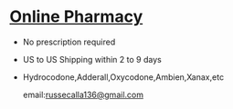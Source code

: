 # [Online Pharmacy](https://pharmacy-express.top/) 

- No prescription required
- US to US Shipping within 2 to 9 days
- Hydrocodone,Adderall,Oxycodone,Ambien,Xanax,etc


  email:russecalla136@gmail.com

